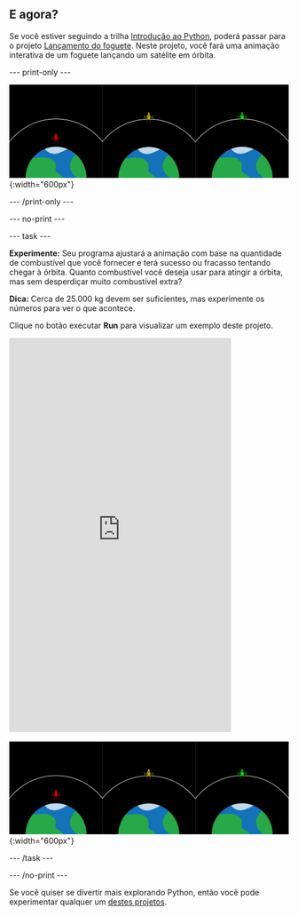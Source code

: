 ## E agora?

Se você estiver seguindo a trilha [Introdução ao Python](https://projects.raspberrypi.org/en/raspberrypi/python-intro), poderá passar para o projeto [Lançamento do foguete](https://projects.raspberrypi.org/en/projects/rocket-launch). Neste projeto, você fará uma animação interativa de um foguete lançando um satélite em órbita.

--- print-only ---

![Projeto Lançamento do foguete.](images/showcase_rocket.png){:width="600px"}

--- /print-only ---

--- no-print ---

--- task ---

**Experimente:** Seu programa ajustará a animação com base na quantidade de combustível que você fornecer e terá sucesso ou fracasso tentando chegar à órbita. Quanto combustível você deseja usar para atingir a órbita, mas sem desperdiçar muito combustível extra?

**Dica:** Cerca de 25.000 kg devem ser suficientes, mas experimente os números para ver o que acontece.

Clique no botão executar **Run** para visualizar um exemplo deste projeto.

<iframe src="https://editor.raspberrypi.org/en/embed/viewer/rocket-launch-example" width="400" height="710" frameborder="0" marginwidth="0" marginheight="0" allowfullscreen>
</iframe>

![Projeto Lançamento do foguete](images/showcase_rocket.png){:width="600px"}

--- /task ---

--- /no-print ---

Se você quiser se divertir mais explorando Python, então você pode experimentar qualquer um [destes projetos](https://projects.raspberrypi.org/en/projects?software%5B%5D=python).
